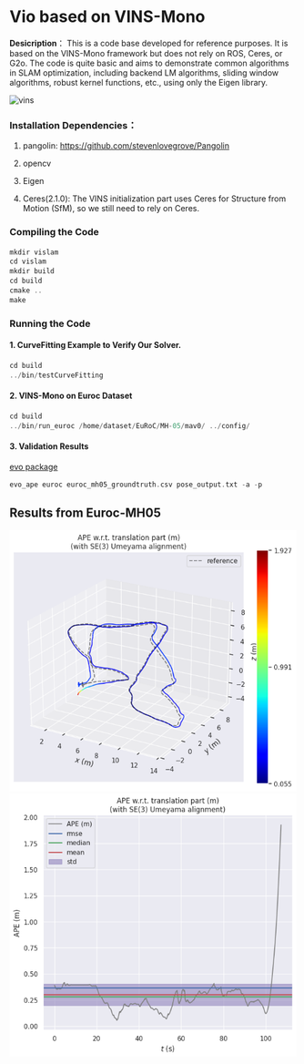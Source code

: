 # Vio based on VINS-Mono

**Desicription**：
This is a code base developed for reference purposes. It is based on the VINS-Mono framework but does not rely on ROS, Ceres, or G2o. The code is quite basic and aims to demonstrate common algorithms in SLAM optimization, including backend LM algorithms, sliding window algorithms, robust kernel functions, etc., using only the Eigen library.

![vins](doc/vio.gif)

### Installation Dependencies：

1. pangolin: <https://github.com/stevenlovegrove/Pangolin>

2. opencv

3. Eigen

4. Ceres(2.1.0): The VINS initialization part uses Ceres for Structure from Motion (SfM), so we still need to rely on Ceres.

### Compiling the Code

```c++
mkdir vislam
cd vislam
mkdir build 
cd build
cmake ..
make
```

### Running the Code
#### 1. CurveFitting Example to Verify Our Solver.
```c++
cd build
../bin/testCurveFitting 
```

#### 2. VINS-Mono on Euroc Dataset
```c++
cd build
../bin/run_euroc /home/dataset/EuRoC/MH-05/mav0/ ../config/
```

#### 3. Validation Results
[evo package](https://github.com/MichaelGrupp/evo)
```c++
evo_ape euroc euroc_mh05_groundtruth.csv pose_output.txt -a -p
```

## Results from Euroc-MH05

![evo_map](doc/vio_ape_map.png)
![evo_raw](doc/vio_ape_raw.png)


